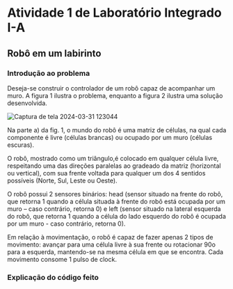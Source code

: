 # Atividade 1 de Laboratório Integrado I-A
## Robô em um labirinto
### Introdução ao problema
Deseja-se construir o controlador de um robô capaz de acompanhar um muro. A figura 1 ilustra o
problema, enquanto a figura 2 ilustra uma solução desenvolvida.

![Captura de tela 2024-03-31 123044](https://github.com/dutavaress/lab-robo/assets/108780767/1c591eb0-1973-4de0-919d-7182b5977799)

Na parte a) da fig. 1, o mundo do robô é uma matriz de células, na qual cada componente é livre
(células brancas) ou ocupado por um muro (células escuras). 

O robô, mostrado como um triângulo,é colocado em qualquer célula livre, respeitando uma das direções paralelas ao gradeado da matriz
(horizontal ou vertical), com sua frente voltada para qualquer um dos 4 sentidos possíveis (Norte,
Sul, Leste ou Oeste).

O robô possui 2 sensores binários: head (sensor situado na frente do robô, que
retorna 1 quando a célula situada à frente do robô está ocupada por um muro – caso contrário,
retorna 0) e left (sensor situado na lateral esquerda do robô, que retorna 1 quando a célula do lado
esquerdo do robô é ocupada por um muro - caso contrário, retorna 0).

Em relação à movimentação, o robô é capaz de fazer apenas 2 tipos de movimento: avançar para
uma célula livre à sua frente ou rotacionar 90o para a esquerda, mantendo-se na mesma célula em
que se encontra. Cada movimento consome 1 pulso de clock.

### Explicação do código feito

